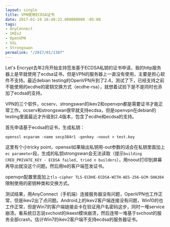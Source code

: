 ```yaml
---
layout: single
title: VPN使用ECDSA证书
date: 2017-01-19 16:49:22.000000000 -05:00
tags:
- AnyConnect
- IKEv2
- OpenVPN
- SSL
- Strongswan
permalink: "/2017/01/1387"
---
```

Let's Encrypt去年2月开始支持签发基于ECDSA私钥的证书申请，我的http服务器上是早就使用了ecdsa证书，但是VPN的服务器上一直没有使用，主要是担心软件不支持。最近debian testing的OpenVPN升到了2.4，测试了下，已经支持之前不能使用的ecdhe的密钥交换方式（ecdhe-rsa），就想着试验下是不是同时也添加了ecdsa的支持。

VPN的三个软件，ocserv、strongswan的ikev2和openvpn都是需要证书才能正常工作。ocserv和strongswan很早就支持ecdsa，但是openvpn在debian的testing里面最近才升级到2.4版本，包含了ecdhe和ecdsa的支持。

首先申请基于ecdsa的证书，生成私钥：

```
openssl ecparam -name secp384r1 -genkey -noout > test.key
```

这里有个小tricky point，openssl如果输出私钥用-out参数的话会在私钥里面加上`ec parameter`段，生成的私钥strongswan会无法读取（提示`building CRED_PRIVATE_KEY - ECDSA failed, tried n builders`），用noout打印到屏幕再导出就没这个问题。然后用le的客户端签发证书。

openvpn配置里面加上`tls-cipher TLS-ECDHE-ECDSA-WITH-AES-256-GCM-SHA384`限制使用的密钥种类和交换方式。

测试结果，用AnyConnect（手机端）连接服务器没有问题，OpenVPN也工作正常，但是ikev2出了点问题。Android上的ikev2客户端连接没有问题，Win10的也工作正常，但是Win7的客户端链接会卡在验证用户名密码这步，同时一堆service崩溃。看系统日志说svchost的ikeext模块崩溃，然后连带一堆基于svchost的服务全部crash。估计Win7的ikev2客户端不支持ecdsa的服务器证书。